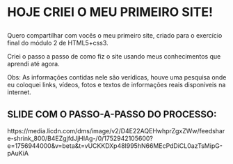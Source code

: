 <style>
* fontfamily: arial;
h1 {  font weigth: bolder; }
</style>
<H1>
  <p>HOJE CRIEI O MEU PRIMEIRO SITE!</p>
</H1>
<p>Quero compartilhar com vocês o meu primeiro site, criado para o exercício final do módulo 2 de HTML5+css3.</p>
<p>Criei o passo a passo de como fiz o site usando meus conhecimentos que aprendi até agora.</p>
<p>Obs: As informações contidas nele são verídicas, houve uma pesquisa onde eu coloquei links, vídeos, fotos e textos de informações reais disponíveis na internet.</p>
<h2>SLIDE COM O PASSO-A-PASSO DO PROCESSO:</h2>
<picture>
https://media.licdn.com/dms/image/v2/D4E22AQEHwhprZgxZWw/feedshare-shrink_800/B4EZgjfdJjHIAg-/0/1752942105600?e=1756944000&v=beta&t=vUCKKDXp48l995hN66MEcPdDiCL0azTsMipG-pAuKiA
</picture>
